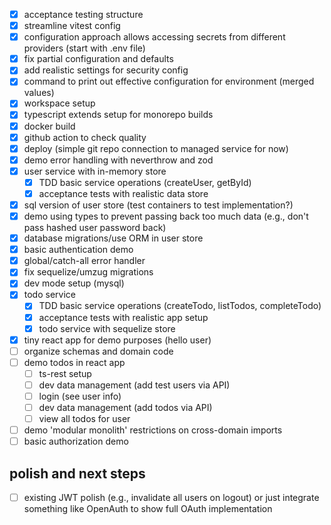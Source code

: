 - [x] acceptance testing structure
- [x] streamline vitest config
- [x] configuration approach allows accessing secrets from different providers (start with .env file)
- [x] fix partial configuration and defaults
- [x] add realistic settings for security config
- [x] command to print out effective configuration for environment (merged values)
- [x] workspace setup
- [x] typescript extends setup for monorepo builds
- [x] docker build
- [x] github action to check quality
- [x] deploy (simple git repo connection to managed service for now)
- [x] demo error handling with neverthrow and zod
- [x] user service with in-memory store
  - [x] TDD basic service operations (createUser, getById)
  - [x] acceptance tests with realistic data store
- [x] sql version of user store (test containers to test implementation?)
- [x] demo using types to prevent passing back too much data (e.g., don't pass hashed user password back)
- [x] database migrations/use ORM in user store
- [x] basic authentication demo
- [x] global/catch-all error handler
- [x] fix sequelize/umzug migrations
- [x] dev mode setup (mysql)
- [x] todo service
  - [x] TDD basic service operations (createTodo, listTodos, completeTodo)
  - [x] acceptance tests with realistic app setup
  - [x] todo service with sequelize store
- [x] tiny react app for demo purposes (hello user)
- [ ] organize schemas and domain code
- [ ] demo todos in react app
  - [ ] ts-rest setup
  - [ ] dev data management (add test users via API)
  - [ ] login (see user info)
  - [ ] dev data management (add todos via API)
  - [ ] view all todos for user
- [ ] demo 'modular monolith' restrictions on cross-domain imports
- [ ] basic authorization demo

## polish and next steps

- [ ] existing JWT polish (e.g., invalidate all users on logout) or just integrate something like OpenAuth to show full OAuth implementation
